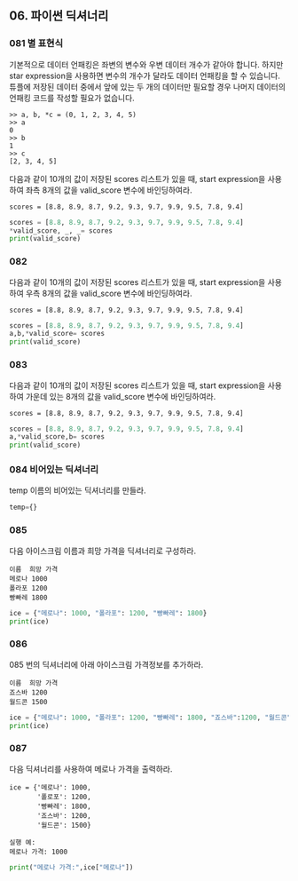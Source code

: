 ## 06. 파이썬 딕셔너리

### 081 별 표현식
기본적으로 데이터 언패킹은 좌변의 변수와 우변 데이터 개수가 같아야 합니다. 하지만 star expression을 사용하면 변수의 개수가 달라도 데이터 언패킹을 할 수 있습니다. 튜플에 저장된 데이터 중에서 앞에 있는 두 개의 데이터만 필요할 경우 나머지 데이터의 언패킹 코드를 작성할 필요가 없습니다.
```
>> a, b, *c = (0, 1, 2, 3, 4, 5)
>> a
0
>> b
1
>> c
[2, 3, 4, 5]
```
다음과 같이 10개의 값이 저장된 scores 리스트가 있을 때, start expression을 사용하여 좌측 8개의 값을 valid_score 변수에 바인딩하여라.
```
scores = [8.8, 8.9, 8.7, 9.2, 9.3, 9.7, 9.9, 9.5, 7.8, 9.4]
```
```python
scores = [8.8, 8.9, 8.7, 9.2, 9.3, 9.7, 9.9, 9.5, 7.8, 9.4]
*valid_score, _, _= scores
print(valid_score)
```
### 082
다음과 같이 10개의 값이 저장된 scores 리스트가 있을 때, start expression을 사용하여 우측 8개의 값을 valid_score 변수에 바인딩하여라.
```
scores = [8.8, 8.9, 8.7, 9.2, 9.3, 9.7, 9.9, 9.5, 7.8, 9.4]
```
```python
scores = [8.8, 8.9, 8.7, 9.2, 9.3, 9.7, 9.9, 9.5, 7.8, 9.4]
a,b,*valid_score= scores
print(valid_score)
```

### 083
다음과 같이 10개의 값이 저장된 scores 리스트가 있을 때, start expression을 사용하여 가운데 있는 8개의 값을 valid_score 변수에 바인딩하여라.
```
scores = [8.8, 8.9, 8.7, 9.2, 9.3, 9.7, 9.9, 9.5, 7.8, 9.4]
```
```python
scores = [8.8, 8.9, 8.7, 9.2, 9.3, 9.7, 9.9, 9.5, 7.8, 9.4]
a,*valid_score,b= scores
print(valid_score)
```

### 084 비어있는 딕셔너리
temp 이름의 비어있는 딕셔너리를 만들라.
```python
temp={}
```

### 085
다음 아이스크림 이름과 희망 가격을 딕셔너리로 구성하라.
```
이름	희망 가격
메로나	1000
폴라포	1200
빵빠레	1800
```
```python
ice = {"메로나": 1000, "폴라포": 1200, "빵빠레": 1800}
print(ice)
```
### 086
085 번의 딕셔너리에 아래 아이스크림 가격정보를 추가하라.
```
이름	희망 가격
죠스바	1200
월드콘	1500
```
```python
ice = {"메로나": 1000, "폴라포": 1200, "빵빠레": 1800, "죠스바":1200, "월드콘":1500}
print(ice)
```

### 087
다음 딕셔너리를 사용하여 메로나 가격을 출력하라.
```
ice = {'메로나': 1000,
       '폴로포': 1200,
       '빵빠레': 1800,
       '죠스바': 1200,
       '월드콘': 1500}
```
```
실행 예:
메로나 가격: 1000
```
```python
print("메로나 가격:",ice["메로나"])
```
